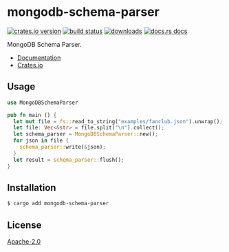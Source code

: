 # mongodb-schema-parser
[![crates.io version][1]][2] [![build status][3]][4]
[![downloads][5]][6] [![docs.rs docs][7]][8]

MongoDB Schema Parser.

- [Documentation][8]
- [Crates.io][2]

## Usage
```rust
use MongoDBSchemaParser

pub fn main () {
  let mut file = fs::read_to_string("examples/fanclub.json").unwrap();
  let file: Vec<&str> = file.split("\n").collect();
  let schema_parser = MongoDBSchemaParser::new();
  for json in file {
    schema_parser::write(&json);
  }
  let result = schema_parser::flush();
}
```

## Installation
```sh
$ cargo add mongodb-schema-parser 
```

## License
[Apache-2.0](./LICENSE)

[1]: https://img.shields.io/crates/v/mongodb-schema-parser.svg?style=flat-square
[2]: https://crates.io/crates/mongodb-schema-parser
[3]: https://img.shields.io/travis/lrlna/mongodb-schema-parser.svg?style=flat-square
[4]: https://travis-ci.org/lrlna/mongodb-schema-parser
[5]: https://img.shields.io/crates/d/mongodb-schema-parser.svg?style=flat-square
[6]: https://crates.io/crates/mongodb-schema-parser
[7]: https://img.shields.io/badge/docs-latest-blue.svg?style=flat-square
[8]: https://docs.rs/mongodb-schema-parser
